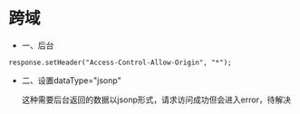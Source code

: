 # 跨域
- 一、后台
```
response.setHeader("Access-Control-Allow-Origin", "*");
```
- 二、设置dataType="jsonp"
  
  这种需要后台返回的数据以jsonp形式，请求访问成功但会进入error，待解决